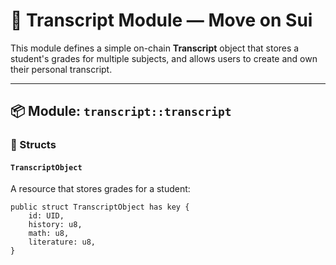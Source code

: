 # 📘 Transcript Module — Move on Sui

This module defines a simple on-chain **Transcript** object that stores a student's grades for multiple subjects, and allows users to create and own their personal transcript.

---

## 📦 Module: `transcript::transcript`

### 🧱 Structs

#### `TranscriptObject`

A resource that stores grades for a student:

```move
public struct TranscriptObject has key {
    id: UID,
    history: u8,
    math: u8,
    literature: u8,
}
